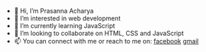- 👋 Hi, I’m Prasanna Acharya
- 👀 I’m interested in web development
- 🌱 I’m currently learning JavaScript
- 💞️ I’m looking to collaborate on HTML, CSS and JavaScript
- 📫 You can connect with me or reach to me on: [facebook](https://www.facebook.com/prasanna.acharya.775/) [gmail](mailto:prasannaacharya2073@gmail.com)

<!---
imprasanna/imprasanna is a ✨ special ✨ repository because its `README.md` (this file) appears on your GitHub profile.
You can click the Preview link to take a look at your changes.
--->
